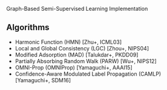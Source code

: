 Graph-Based Semi-Supervised Learning Implementation

## Algorithms

* Harmonic Function (HMN) [Zhu+, ICML03]
* Local and Global Consistency (LGC) [Zhou+, NIPS04]
* Modified Adsorption (MAD) [Talukdar+, PKDD09]
* Partially Absorbing Random Walk (PARW) [Wu+, NIPS12]
* OMNI-Prop (OMNIProp) [Yamaguchi+, AAAI15]
* Confidence-Aware Modulated Label Propagation (CAMLP) [Yamaguchi+, SDM16]
